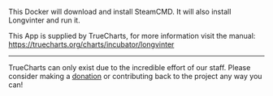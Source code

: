 This Docker will download and install SteamCMD. It will also install Longvinter and run it.


This App is supplied by TrueCharts, for more information visit the manual: https://truecharts.org/charts/incubator/longvinter

---

TrueCharts can only exist due to the incredible effort of our staff.
Please consider making a [donation](https://truecharts.org/docs/about/sponsor) or contributing back to the project any way you can!
